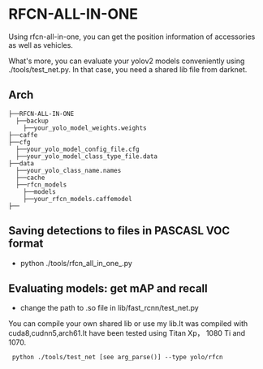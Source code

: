 # RFCN-ALL-IN-ONE

Using rfcn-all-in-one, you can get the position information of accessories as well as vehicles.

What's more, you can evaluate your yolov2 models conveniently using ./tools/test_net.py. In that case, you need a shared lib file from darknet.

## Arch
```shell
├──RFCN-ALL-IN-ONE
  ├──backup
    ├──your_yolo_model_weights.weights
├──caffe
├──cfg
  ├──your_yolo_model_config_file.cfg
  ├──your_yolo_model_class_type_file.data
├──data
  ├──your_yolo_class_name.names
  ├──cache
  ├──rfcn_models
    ├──models
    ├──your_rfcn_models.caffemodel
├──
```


## Saving detections to files in PASCASL VOC format
* python ./tools/rfcn_all_in_one_.py

## Evaluating models: get mAP and recall 
* change the path to .so file in lib/fast_rcnn/test_net.py 

You can compile your own shared lib or use my lib.It was compiled with cuda8,cudnn5,arch61.It have been tested using Titan Xp， 1080 Ti and 1070.

```shell
 python ./tools/test_net [see arg_parse()] --type yolo/rfcn 
```
